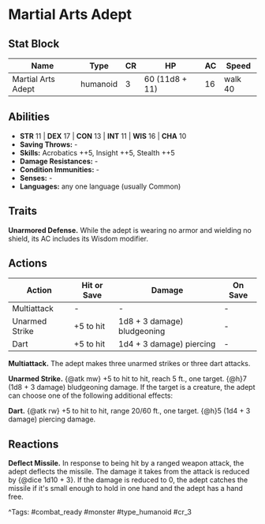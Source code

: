 # Martial Arts Adept

## Stat Block

| Name | Type | CR | HP | AC | Speed |
|------|------|----|----|----|-------|
| Martial Arts Adept | humanoid | 3 | 60 (11d8 + 11) | 16 | walk 40 |

## Abilities

- **STR** 11 | **DEX** 17 | **CON** 13 | **INT** 11 | **WIS** 16 | **CHA** 10
- **Saving Throws:** -  
- **Skills:** Acrobatics ++5, Insight ++5, Stealth ++5  
- **Damage Resistances:** -  
- **Condition Immunities:** -  
- **Senses:** -  
- **Languages:** any one language (usually Common)

## Traits

**Unarmored Defense.** While the adept is wearing no armor and wielding no shield, its AC includes its Wisdom modifier.


## Actions

| Action | Hit or Save | Damage | On Save |
|--------|--------------|--------|----------|
| Multiattack | - | - | - |
| Unarmed Strike | +5 to hit | 1d8 + 3 damage) bludgeoning | - |
| Dart | +5 to hit | 1d4 + 3 damage) piercing | - |

**Multiattack.** The adept makes three unarmed strikes or three dart attacks.

**Unarmed Strike.** {@atk mw} +5 to hit to hit, reach 5 ft., one target. {@h}7 (1d8 + 3 damage) bludgeoning damage. If the target is a creature, the adept can choose one of the following additional effects:

**Dart.** {@atk rw} +5 to hit to hit, range 20/60 ft., one target. {@h}5 (1d4 + 3 damage) piercing damage.

## Reactions

**Deflect Missile.** In response to being hit by a ranged weapon attack, the adept deflects the missile. The damage it takes from the attack is reduced by {@dice 1d10 + 3}. If the damage is reduced to 0, the adept catches the missile if it's small enough to hold in one hand and the adept has a hand free.



^Tags: #combat_ready #monster #type_humanoid #cr_3